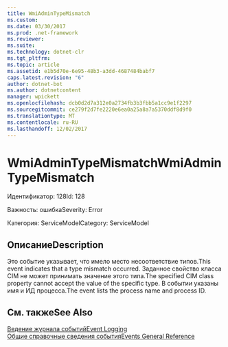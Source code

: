 ```yaml
---
title: WmiAdminTypeMismatch
ms.custom: 
ms.date: 03/30/2017
ms.prod: .net-framework
ms.reviewer: 
ms.suite: 
ms.technology: dotnet-clr
ms.tgt_pltfrm: 
ms.topic: article
ms.assetid: e1b5d70e-6e95-48b3-a3dd-4687484babf7
caps.latest.revision: "6"
author: dotnet-bot
ms.author: dotnetcontent
manager: wpickett
ms.openlocfilehash: dcb0d2d7a312e0a2734fb3b3fbb5a1cc9e1f2297
ms.sourcegitcommit: ce279f2d7fe2220e6ea0a25a8a7a5370ddf8d9f0
ms.translationtype: MT
ms.contentlocale: ru-RU
ms.lasthandoff: 12/02/2017
---
```

# <a name="wmiadmintypemismatch"></a><span data-ttu-id="5c591-102">WmiAdminTypeMismatch</span><span class="sxs-lookup"><span data-stu-id="5c591-102">WmiAdminTypeMismatch</span></span>
<span data-ttu-id="5c591-103">Идентификатор: 128</span><span class="sxs-lookup"><span data-stu-id="5c591-103">Id: 128</span></span>  
  
 <span data-ttu-id="5c591-104">Важность: ошибка</span><span class="sxs-lookup"><span data-stu-id="5c591-104">Severity: Error</span></span>  
  
 <span data-ttu-id="5c591-105">Категория: ServiceModel</span><span class="sxs-lookup"><span data-stu-id="5c591-105">Category: ServiceModel</span></span>  
  
## <a name="description"></a><span data-ttu-id="5c591-106">Описание</span><span class="sxs-lookup"><span data-stu-id="5c591-106">Description</span></span>  
 <span data-ttu-id="5c591-107">Это событие указывает, что имело место несоответствие типов.</span><span class="sxs-lookup"><span data-stu-id="5c591-107">This event indicates that a type mismatch occurred.</span></span> <span data-ttu-id="5c591-108">Заданное свойство класса CIM не может принимать значение этого типа.</span><span class="sxs-lookup"><span data-stu-id="5c591-108">The specified CIM class property cannot accept the value of the specific type.</span></span> <span data-ttu-id="5c591-109">В событии указаны имя и ИД процесса.</span><span class="sxs-lookup"><span data-stu-id="5c591-109">The event lists the process name and process ID.</span></span>  
  
## <a name="see-also"></a><span data-ttu-id="5c591-110">См. также</span><span class="sxs-lookup"><span data-stu-id="5c591-110">See Also</span></span>  
 [<span data-ttu-id="5c591-111">Ведение журнала событий</span><span class="sxs-lookup"><span data-stu-id="5c591-111">Event Logging</span></span>](../../../../../docs/framework/wcf/diagnostics/event-logging/index.md)  
 [<span data-ttu-id="5c591-112">Общие справочные сведения события</span><span class="sxs-lookup"><span data-stu-id="5c591-112">Events General Reference</span></span>](../../../../../docs/framework/wcf/diagnostics/event-logging/events-general-reference.md)
